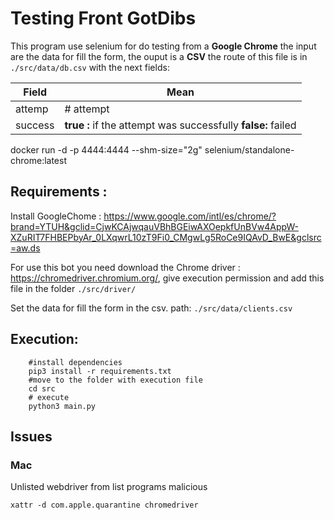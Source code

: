 # Testing Front GotDibs

This program use selenium for do testing from a **Google Chrome** the input are the data for fill the form, the ouput is a **CSV** the route of this file is in ```./src/data/db.csv``` with the next fields:

| Field | Mean |
|-------|------|
|attemp |# attempt|
|success| **true :** if the attempt was successfully **false:** failed|  

docker run -d -p 4444:4444 --shm-size="2g" selenium/standalone-chrome:latest
## Requirements :
Install GoogleChome : https://www.google.com/intl/es/chrome/?brand=YTUH&gclid=CjwKCAjwqauVBhBGEiwAXOepkfUnBVw4AppW-XZuRIT7FHBEPbyAr_0LXqwrL10zT9Fi0_CMgwLg5RoCe9IQAvD_BwE&gclsrc=aw.ds


For use this bot you need download the Chrome driver :
https://chromedriver.chromium.org/,
give execution permission and add this file in the folder ```./src/driver/```


Set the data for fill the form in the csv. path: ```./src/data/clients.csv```


## Execution:
```
    #install dependencies 
    pip3 install -r requirements.txt
    #move to the folder with execution file
    cd src
    # execute 
    python3 main.py
```

## Issues

### Mac 
Unlisted webdriver from list programs malicious 
```
xattr -d com.apple.quarantine chromedriver 

```